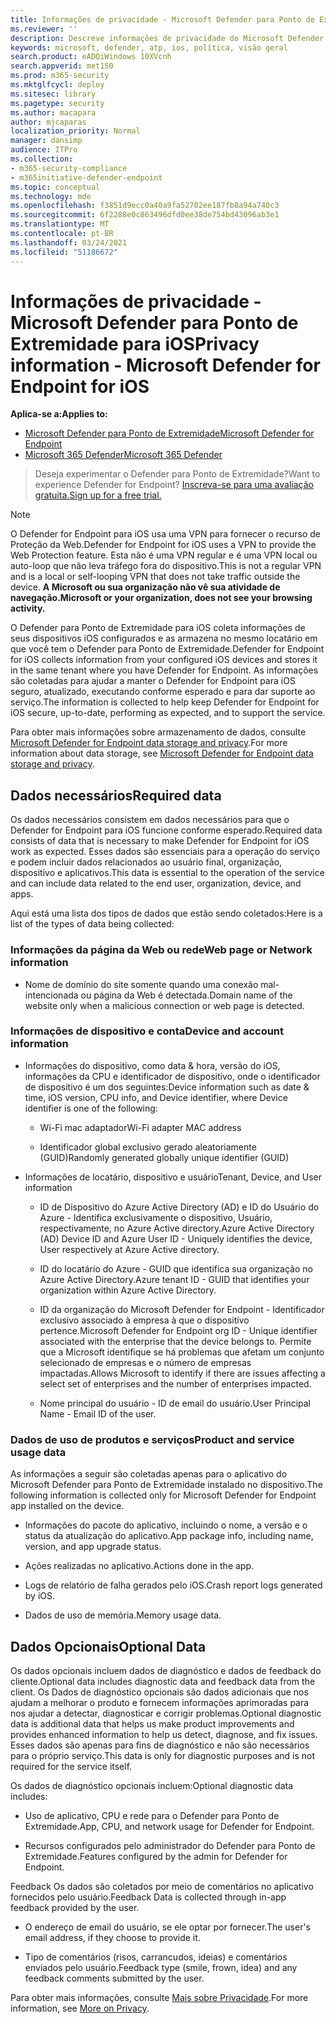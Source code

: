 ```yaml
---
title: Informações de privacidade - Microsoft Defender para Ponto de Extremidade para iOS
ms.reviewer: ''
description: Descreve informações de privacidade do Microsoft Defender para Ponto de Extremidade para iOS
keywords: microsoft, defender, atp, ios, política, visão geral
search.product: eADQiWindows 10XVcnh
search.appverid: met150
ms.prod: m365-security
ms.mktglfcycl: deploy
ms.sitesec: library
ms.pagetype: security
ms.author: macapara
author: mjcaparas
localization_priority: Normal
manager: dansimp
audience: ITPro
ms.collection:
- m365-security-compliance
- m365initiative-defender-endpoint
ms.topic: conceptual
ms.technology: mde
ms.openlocfilehash: f3851d9ecc0a40a9fa52702ee187fb8a94a740c3
ms.sourcegitcommit: 6f2288e0c863496dfd0ee38de754bd43096ab3e1
ms.translationtype: MT
ms.contentlocale: pt-BR
ms.lasthandoff: 03/24/2021
ms.locfileid: "51186672"
---
```

# <a name="privacy-information---microsoft-defender-for-endpoint-for-ios"></a><span data-ttu-id="441d2-104">Informações de privacidade - Microsoft Defender para Ponto de Extremidade para iOS</span><span class="sxs-lookup"><span data-stu-id="441d2-104">Privacy information - Microsoft Defender for Endpoint for iOS</span></span>

<span data-ttu-id="441d2-105">**Aplica-se a:**</span><span class="sxs-lookup"><span data-stu-id="441d2-105">**Applies to:**</span></span>
- [<span data-ttu-id="441d2-106">Microsoft Defender para Ponto de Extremidade</span><span class="sxs-lookup"><span data-stu-id="441d2-106">Microsoft Defender for Endpoint</span></span>](https://go.microsoft.com/fwlink/p/?linkid=2154037)
- [<span data-ttu-id="441d2-107">Microsoft 365 Defender</span><span class="sxs-lookup"><span data-stu-id="441d2-107">Microsoft 365 Defender</span></span>](https://go.microsoft.com/fwlink/?linkid=2118804)

> <span data-ttu-id="441d2-108">Deseja experimentar o Defender para Ponto de Extremidade?</span><span class="sxs-lookup"><span data-stu-id="441d2-108">Want to experience Defender for Endpoint?</span></span> [<span data-ttu-id="441d2-109">Inscreva-se para uma avaliação gratuita.</span><span class="sxs-lookup"><span data-stu-id="441d2-109">Sign up for a free trial.</span></span>](https://www.microsoft.com/microsoft-365/windows/microsoft-defender-atp?ocid=docs-wdatp-investigateip-abovefoldlink)

> [!NOTE]
> <span data-ttu-id="441d2-110">O Defender for Endpoint para iOS usa uma VPN para fornecer o recurso de Proteção da Web.</span><span class="sxs-lookup"><span data-stu-id="441d2-110">Defender for Endpoint for iOS uses a VPN to provide the Web Protection feature.</span></span> <span data-ttu-id="441d2-111">Esta não é uma VPN regular e é uma VPN local ou auto-loop que não leva tráfego fora do dispositivo.</span><span class="sxs-lookup"><span data-stu-id="441d2-111">This is not a regular VPN and is a local or self-looping VPN that does not take traffic outside the device.</span></span> <span data-ttu-id="441d2-112">**A Microsoft ou sua organização não vê sua atividade de navegação.**</span><span class="sxs-lookup"><span data-stu-id="441d2-112">**Microsoft or your organization, does not see your browsing activity.**</span></span>

<span data-ttu-id="441d2-113">O Defender para Ponto de Extremidade para iOS coleta informações de seus dispositivos iOS configurados e as armazena no mesmo locatário em que você tem o Defender para Ponto de Extremidade.</span><span class="sxs-lookup"><span data-stu-id="441d2-113">Defender for Endpoint for iOS collects information from your configured iOS devices and stores it in the same tenant where you have Defender for Endpoint.</span></span> <span data-ttu-id="441d2-114">As informações são coletadas para ajudar a manter o Defender for Endpoint para iOS seguro, atualizado, executando conforme esperado e para dar suporte ao serviço.</span><span class="sxs-lookup"><span data-stu-id="441d2-114">The information is collected to help keep Defender for Endpoint for iOS secure, up-to-date, performing as expected, and to support the service.</span></span>

<span data-ttu-id="441d2-115">Para obter mais informações sobre armazenamento de dados, consulte [Microsoft Defender for Endpoint data storage and privacy](data-storage-privacy.md).</span><span class="sxs-lookup"><span data-stu-id="441d2-115">For more information about data storage, see [Microsoft Defender for Endpoint data storage and privacy](data-storage-privacy.md).</span></span>

## <a name="required-data"></a><span data-ttu-id="441d2-116">Dados necessários</span><span class="sxs-lookup"><span data-stu-id="441d2-116">Required data</span></span> 

<span data-ttu-id="441d2-117">Os dados necessários consistem em dados necessários para que o Defender for Endpoint para iOS funcione conforme esperado.</span><span class="sxs-lookup"><span data-stu-id="441d2-117">Required data consists of data that is necessary to make Defender for Endpoint for iOS work as expected.</span></span> <span data-ttu-id="441d2-118">Esses dados são essenciais para a operação do serviço e podem incluir dados relacionados ao usuário final, organização, dispositivo e aplicativos.</span><span class="sxs-lookup"><span data-stu-id="441d2-118">This data is essential to the operation of the service and can include data related to the end user, organization, device, and apps.</span></span> 

<span data-ttu-id="441d2-119">Aqui está uma lista dos tipos de dados que estão sendo coletados:</span><span class="sxs-lookup"><span data-stu-id="441d2-119">Here is a list of the types of data being collected:</span></span> 

### <a name="web-page-or-network-information"></a><span data-ttu-id="441d2-120">Informações da página da Web ou rede</span><span class="sxs-lookup"><span data-stu-id="441d2-120">Web page or Network information</span></span> 

- <span data-ttu-id="441d2-121">Nome de domínio do site somente quando uma conexão mal-intencionada ou página da Web é detectada.</span><span class="sxs-lookup"><span data-stu-id="441d2-121">Domain name of the website only when a malicious connection or web page is detected.</span></span> 

### <a name="device-and-account-information"></a><span data-ttu-id="441d2-122">Informações de dispositivo e conta</span><span class="sxs-lookup"><span data-stu-id="441d2-122">Device and account information</span></span> 

- <span data-ttu-id="441d2-123">Informações do dispositivo, como data & hora, versão do iOS, informações da CPU e identificador de dispositivo, onde o identificador de dispositivo é um dos seguintes:</span><span class="sxs-lookup"><span data-stu-id="441d2-123">Device information such as date & time, iOS version, CPU info, and Device identifier, where Device identifier is one of the following:</span></span> 

    - <span data-ttu-id="441d2-124">Wi-Fi mac adaptador</span><span class="sxs-lookup"><span data-stu-id="441d2-124">Wi-Fi adapter MAC address</span></span> 

    - <span data-ttu-id="441d2-125">Identificador global exclusivo gerado aleatoriamente (GUID)</span><span class="sxs-lookup"><span data-stu-id="441d2-125">Randomly generated globally unique identifier (GUID)</span></span> 

- <span data-ttu-id="441d2-126">Informações de locatário, dispositivo e usuário</span><span class="sxs-lookup"><span data-stu-id="441d2-126">Tenant, Device, and User information</span></span> 

    - <span data-ttu-id="441d2-127">ID de Dispositivo do Azure Active Directory (AD) e ID do Usuário do Azure - Identifica exclusivamente o dispositivo, Usuário, respectivamente, no Azure Active directory.</span><span class="sxs-lookup"><span data-stu-id="441d2-127">Azure Active Directory (AD) Device ID and Azure User ID - Uniquely identifies the device, User respectively at Azure Active directory.</span></span> 

    - <span data-ttu-id="441d2-128">ID do locatário do Azure - GUID que identifica sua organização no Azure Active Directory.</span><span class="sxs-lookup"><span data-stu-id="441d2-128">Azure tenant ID - GUID that identifies your organization within Azure Active Directory.</span></span> 

    - <span data-ttu-id="441d2-129">ID da organização do Microsoft Defender for Endpoint - Identificador exclusivo associado à empresa à que o dispositivo pertence.</span><span class="sxs-lookup"><span data-stu-id="441d2-129">Microsoft Defender for Endpoint org ID - Unique identifier associated with the enterprise that the device belongs to.</span></span> <span data-ttu-id="441d2-130">Permite que a Microsoft identifique se há problemas que afetam um conjunto selecionado de empresas e o número de empresas impactadas.</span><span class="sxs-lookup"><span data-stu-id="441d2-130">Allows Microsoft to identify if there are issues affecting a select set of enterprises and the number of enterprises impacted.</span></span> 

    - <span data-ttu-id="441d2-131">Nome principal do usuário - ID de email do usuário.</span><span class="sxs-lookup"><span data-stu-id="441d2-131">User Principal Name - Email ID of the user.</span></span> 

### <a name="product-and-service-usage-data"></a><span data-ttu-id="441d2-132">Dados de uso de produtos e serviços</span><span class="sxs-lookup"><span data-stu-id="441d2-132">Product and service usage data</span></span> 

<span data-ttu-id="441d2-133">As informações a seguir são coletadas apenas para o aplicativo do Microsoft Defender para Ponto de Extremidade instalado no dispositivo.</span><span class="sxs-lookup"><span data-stu-id="441d2-133">The following information is collected only for Microsoft Defender for Endpoint app installed on the device.</span></span> 

- <span data-ttu-id="441d2-134">Informações do pacote do aplicativo, incluindo o nome, a versão e o status da atualização do aplicativo.</span><span class="sxs-lookup"><span data-stu-id="441d2-134">App package info, including name, version, and app upgrade status.</span></span> 

- <span data-ttu-id="441d2-135">Ações realizadas no aplicativo.</span><span class="sxs-lookup"><span data-stu-id="441d2-135">Actions done in the app.</span></span> 

- <span data-ttu-id="441d2-136">Logs de relatório de falha gerados pelo iOS.</span><span class="sxs-lookup"><span data-stu-id="441d2-136">Crash report logs generated by iOS.</span></span> 

- <span data-ttu-id="441d2-137">Dados de uso de memória.</span><span class="sxs-lookup"><span data-stu-id="441d2-137">Memory usage data.</span></span> 

## <a name="optional-data"></a><span data-ttu-id="441d2-138">Dados Opcionais</span><span class="sxs-lookup"><span data-stu-id="441d2-138">Optional Data</span></span> 

<span data-ttu-id="441d2-139">Os dados opcionais incluem dados de diagnóstico e dados de feedback do cliente.</span><span class="sxs-lookup"><span data-stu-id="441d2-139">Optional data includes diagnostic data and feedback data from the client.</span></span> <span data-ttu-id="441d2-140">Os Dados de diagnóstico opcionais são dados adicionais que nos ajudam a melhorar o produto e fornecem informações aprimoradas para nos ajudar a detectar, diagnosticar e corrigir problemas.</span><span class="sxs-lookup"><span data-stu-id="441d2-140">Optional diagnostic data is additional data that helps us make product improvements and provides enhanced information to help us detect, diagnose, and fix issues.</span></span> <span data-ttu-id="441d2-141">Esses dados são apenas para fins de diagnóstico e não são necessários para o próprio serviço.</span><span class="sxs-lookup"><span data-stu-id="441d2-141">This data is only for diagnostic purposes and is not required for the service itself.</span></span> 

<span data-ttu-id="441d2-142">Os dados de diagnóstico opcionais incluem:</span><span class="sxs-lookup"><span data-stu-id="441d2-142">Optional diagnostic data includes:</span></span> 

- <span data-ttu-id="441d2-143">Uso de aplicativo, CPU e rede para o Defender para Ponto de Extremidade.</span><span class="sxs-lookup"><span data-stu-id="441d2-143">App, CPU, and network usage for Defender for Endpoint.</span></span> 

- <span data-ttu-id="441d2-144">Recursos configurados pelo administrador do Defender para Ponto de Extremidade.</span><span class="sxs-lookup"><span data-stu-id="441d2-144">Features configured by the admin for Defender for Endpoint.</span></span> 

<span data-ttu-id="441d2-145">Feedback Os dados são coletados por meio de comentários no aplicativo fornecidos pelo usuário.</span><span class="sxs-lookup"><span data-stu-id="441d2-145">Feedback Data is collected through in-app feedback provided by the user.</span></span> 

- <span data-ttu-id="441d2-146">O endereço de email do usuário, se ele optar por fornecer.</span><span class="sxs-lookup"><span data-stu-id="441d2-146">The user's email address, if they choose to provide it.</span></span>

- <span data-ttu-id="441d2-147">Tipo de comentários (risos, carrancudos, ideias) e comentários enviados pelo usuário.</span><span class="sxs-lookup"><span data-stu-id="441d2-147">Feedback type (smile, frown, idea) and any feedback comments submitted by the user.</span></span> 

<span data-ttu-id="441d2-148">Para obter mais informações, consulte [Mais sobre Privacidade](https://aka.ms/mdatpiosprivacystatement).</span><span class="sxs-lookup"><span data-stu-id="441d2-148">For more information, see [More on Privacy](https://aka.ms/mdatpiosprivacystatement).</span></span>


